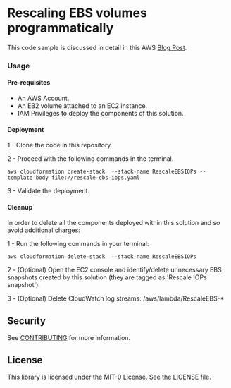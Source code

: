 # Rescaling EBS volumes programmatically

This code sample is discussed in detail in this AWS [Blog Post](https://aws.amazon.com/es/blogs/aws-spanish/).

### Usage

#### Pre-requisites

- An AWS Account.
- An EB2 volume attached to an EC2 instance.
- IAM Privileges to deploy the components of this solution.

#### Deployment

1 - Clone the code in this repository.

2 - Proceed with the following commands in the terminal.

```
aws cloudformation create-stack  --stack-name RescaleEBSIOPs --template-body file://rescale-ebs-iops.yaml
```

3 - Validate the deployment.

#### Cleanup

In order to delete all the components deployed within this solution and so avoid additional charges:

1 - Run the following commands in your terminal:

```
aws cloudformation delete-stack  --stack-name RescaleEBSIOPs
```

2 - (Optional) Open the EC2 console and identify/delete unnecessary EBS snapshots created by this solution (they are tagged as 'Rescale IOPs snapshot').

3 - (Optional) Delete CloudWatch log streams: /aws/lambda/RescaleEBS-\*

## Security

See [CONTRIBUTING](CONTRIBUTING.md#security-issue-notifications) for more information.

## License

This library is licensed under the MIT-0 License. See the LICENSE file.
